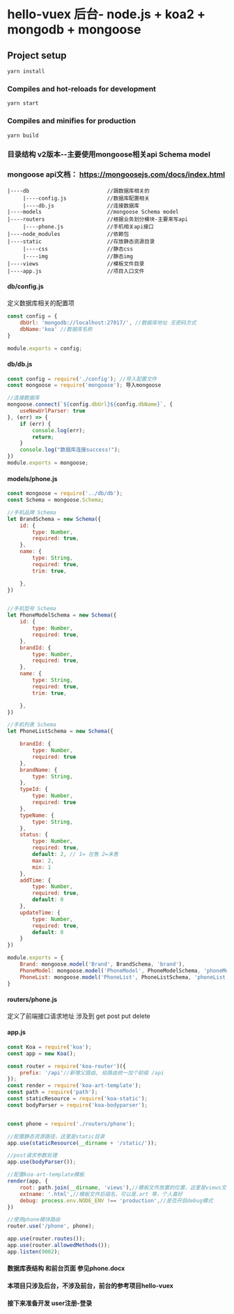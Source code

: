 # hello-vuex 后台- node.js + koa2 + mongodb + mongoose

## Project setup
```
yarn install
```

### Compiles and hot-reloads for development
```
yarn start
```

### Compiles and minifies for production
```
yarn build
```

### 目录结构 v2版本--主要使用mongoose相关api Schema model 
### mongoose api文档： https://mongoosejs.com/docs/index.html
```
|----db							//跟数据库相关的
     |----config.js				//数据库配置相关
	 |----db.js					//连接数据库
|----models						//mongoose Schema model			
|----routers					//根据业务划分模块-主要来写api
	 |----phone.js				//手机相关api接口
|----node_modules				//依赖包
|----static						//存放静态资源目录
	 |----css	 				//静态css
	 |----img					//静态img
|----views						//模板文件目录
|----app.js						//项目入口文件

```
#### db/config.js
定义数据库相关的配置项
```js
const config = {
    dbUrl: 'mongodb://localhost:27017/', //数据库地址 无密码方式
    dbName:'koa' //数据库名称
}

module.exports = config;
```

#### db/db.js
```js
const config = require('./config'); //导入配置文件
const mongoose = require('mongoose'); 导入mongoose

//连接数据库
mongoose.connect(`${config.dbUrl}${config.dbName}`, {
    useNewUrlParser: true
}, (err) => {
    if (err) {
        console.log(err);
        return;
    }
    console.log("数据库连接success!");
})
module.exports = mongoose;
```

#### models/phone.js
```js
const mongoose = require('../db/db');
const Schema = mongoose.Schema;

//手机品牌 Schema
let BrandSchema = new Schema({
    id: {
        type: Number,
        required: true,
    },
    name: {
        type: String,
        required: true,
        trim: true,

    },
})


//手机型号 Schema
let PhoneModelSchema = new Schema({
    id: {
        type: Number,
        required: true,
    },
    brandId: {
        type: Number,
        required: true,
    },
    name: {
        type: String,
        required: true,
        trim: true,

    },
})

//手机列表 Schema
let PhoneListSchema = new Schema({

    brandId: {
        type: Number,
        required: true
    },
    brandName: {
        type: String,
    },
    typeId: {
        type: Number,
        required: true
    },
    typeName: {
        type: String,
    },
    status: {
        type: Number,
        required: true,
        default: 2, // 1= 在售 2=未售
        max: 2,
        min: 1
    },
    addTime: {
        type: Number,
        required: true,
        default: 0
    },
    updateTime: {
        type: Number,
        required: true,
        default: 0
    }
})

module.exports = {
    Brand: mongoose.model('Brand', BrandSchema, 'brand'),
    PhoneModel: mongoose.model('PhoneModel', PhoneModelSchema, 'phoneModel'),
    PhoneList: mongoose.model('PhoneList', PhoneListSchema, 'phoneList'),
}

```

#### routers/phone.js
定义了前端接口请求地址 涉及到 get post put delete


#### app.js 
```js
const Koa = require('koa');
const app = new Koa();

const router = require('koa-router')({
    prefix: '/api'//新增父路由, 给路由统一加个前缀 /api
});
const render = require('koa-art-template'); 
const path = require('path');
const staticResource = require('koa-static');
const bodyParser = require('koa-bodyparser');


const phone = require('./routers/phone');

//配置静态资源路径，这里是static目录
app.use(staticResource(__dirname + '/static/'));

//post请求参数处理
app.use(bodyParser());

//配置koa-art-template模板
render(app, {
    root: path.join(__dirname, 'views'),//模板文件放置的位置，这里是views文件夹下
    extname: '.html',//模板文件后缀名，可以是.art 等，个人喜好
    debug: process.env.NODE_ENV !== 'production',//是否开启debug模式
})

//使用phone模块路由
router.use('/phone', phone);

app.use(router.routes()); 
app.use(router.allowedMethods()); 
app.listen(9002);
```
#### 数据库表结构 和前台页面 参见phone.docx
#### 本项目只涉及后台，不涉及前台，前台的参考项目hello-vuex
#### 接下来准备开发 user注册-登录

